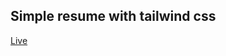 Simple resume with tailwind css
-----------------
<a href='https://matutamiller.github.io/new-portfolio-2021/'>Live</a>